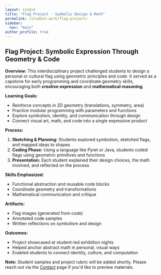 ```yaml
---
layout: single
title: "Flag Project - Symbolic Design & Math"
permalink: /student-work/flag-project/
sidebar:
  nav: "main"
author_profile: true
---
```


## Flag Project: Symbolic Expression Through Geometry & Code

**Overview:**
This interdisciplinary project challenged students to design a personal or cultural flag using geometric principles and code. It served as a capstone for early programming and coordinate geometry skills, encouraging both **creative expression** and **mathematical reasoning**.

**Learning Goals:**
- Reinforce concepts in 2D geometry (translations, symmetry, area)
- Practice modular programming with parameters and functions
- Explore symbolism, identity, and communication through design
- Connect visual art, math, and code into a single expressive product

**Process:**
1. **Sketching & Planning:** Students explored symbolism, sketched flags, and mapped ideas to shapes
2. **Coding Phase:** Using a language like Pyret or Java, students coded flags using geometric primitives and functions
3. **Presentation:** Each student explained their design choices, the math involved, and reflected on the process

**Skills Emphasized:**
- Functional abstraction and reusable code blocks
- Coordinate geometry and transformations
- Mathematical communication and critique

**Artifacts:**
- Flag images (generated from code)
- Annotated code samples
- Written reflections on symbolism and design

**Outcomes:**
- Project showcased at student-led exhibition nights
- Helped anchor abstract math in personal, visual ways
- Enabled students to connect identity, culture, and computation

**Note:** Student samples and project rubric will be added shortly. Please reach out via the [Contact](/contact/) page if you'd like to preview materials.

